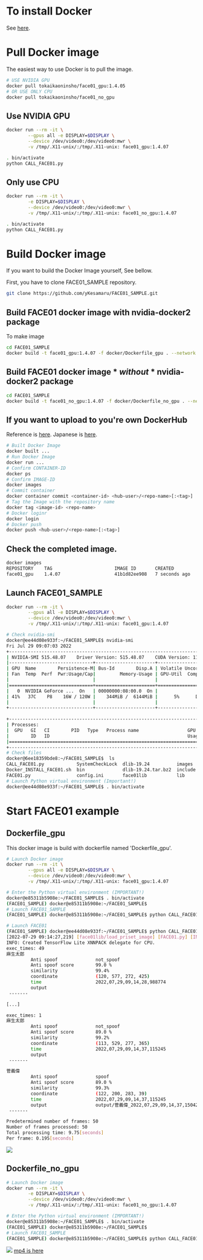 # To install Docker
See [here](Install_docker.md).

# Pull Docker image
The easiest way to use Docker is to pull the image.
```bash
# USE NVIDIA GPU
docker pull tokaikaoninsho/face01_gpu:1.4.05
# OR USE ONLY CPU
docker pull tokaikaoninsho/face01_no_gpu
```
## Use NVIDIA GPU
```bash
docker run --rm -it \
        --gpus all -e DISPLAY=$DISPLAY \
        --device /dev/video0:/dev/video0:mwr \
        -v /tmp/.X11-unix/:/tmp/.X11-unix: face01_gpu:1.4.07 

```
```bash
. bin/activate
python CALL_FACE01.py
```

## Only use CPU
```bash
docker run --rm -it \
        -e DISPLAY=$DISPLAY \
        --device /dev/video0:/dev/video0:mwr \
        -v /tmp/.X11-unix/:/tmp/.X11-unix: face01_no_gpu:1.4.07 

```
```bash
. bin/activate
python CALL_FACE01.py
```

# Build Docker image
If you want to build the Docker Image yourself,
See bellow.

First, you have to clone FACE01_SAMPLE repository.
```bash
git clone https://github.com/yKesamaru/FACE01_SAMPLE.git
```
## Build FACE01 docker image with nvidia-docker2 package
To make image
```bash
cd FACE01_SAMPLE
docker build -t face01_gpu:1.4.07 -f docker/Dockerfile_gpu . --network host

```

## Build FACE01 docker image * ***without*** * nvidia-docker2 package
```bash
cd FACE01_SAMPLE
docker build -t face01_no_gpu:1.4.07 -f docker/Dockerfile_no_gpu . --network host

```
## If you want to upload to you're own DockerHub
Reference is [here](https://docs.docker.com/docker-hub/repos/#pushing-a-docker-container-image-to-docker-hub).
Japanese is [here](https://zenn.dev/katan/articles/1d5ff92fd809e7).
```bash
# Built Docker Image
docker built ...
# Run Docker Image
docker run ...
# Confirm CONTAINER-ID
docker ps
# Confirm IMAGE-ID
docker images
# Commit container
docker container commit <container-id> <hub-user>/<repo-name>[:<tag>]
# Tag the Image with the repository name
docker tag <image-id> <repo-name>
# Docker loginr
docker login
# Docker push
docker push <hub-user>/<repo-name>[:<tag>]
```
## Check the completed image.
```bash
docker images
REPOSITORY    TAG                       IMAGE ID       CREATED         SIZE
face01_gpu    1.4.07                    41b1d82ee908   7 seconds ago   17.5GB
```
## Launch FACE01_SAMPLE
```bash
docker run --rm -it \
        --gpus all -e DISPLAY=$DISPLAY \
        --device /dev/video0:/dev/video0:mwr \
        -v /tmp/.X11-unix/:/tmp/.X11-unix: face01_gpu:1.4.07 

# Check nvidia-smi
docker@ee44d08e933f:~/FACE01_SAMPLE$ nvidia-smi
Fri Jul 29 09:07:03 2022       
+-----------------------------------------------------------------------------+
| NVIDIA-SMI 515.48.07    Driver Version: 515.48.07    CUDA Version: 11.7     |
|-------------------------------+----------------------+----------------------+
| GPU  Name        Persistence-M| Bus-Id        Disp.A | Volatile Uncorr. ECC |
| Fan  Temp  Perf  Pwr:Usage/Cap|         Memory-Usage | GPU-Util  Compute M. |
|                               |                      |               MIG M. |
|===============================+======================+======================|
|   0  NVIDIA GeForce ...  On   | 00000000:08:00.0  On |                  N/A |
| 41%   37C    P8    16W / 120W |    344MiB /  6144MiB |      5%      Default |
|                               |                      |                  N/A |
+-------------------------------+----------------------+----------------------+
                                                                               
+-----------------------------------------------------------------------------+
| Processes:                                                                  |
|  GPU   GI   CI        PID   Type   Process name                  GPU Memory |
|        ID   ID                                                   Usage      |
|=============================================================================|
+-----------------------------------------------------------------------------+
# Check files
docker@6ee18359bde8:~/FACE01_SAMPLE$  ls
CALL_FACE01.py            SystemCheckLock  dlib-19.24          images   lib64        output              requirements.txt  test.mp4
Docker_INSTALL_FACE01.sh  bin              dlib-19.24.tar.bz2  include  noFace       priset_face_images  share             顔無し区間を含んだテスト動画.mp4
FACE01.py                 config.ini       face01lib           lib      npKnown.npz  pyvenv.cfg          some_people.mp4
# Launch Python virtual environment (Important!)
docker@ee44d08e933f:~/FACE01_SAMPLE$ . bin/activate

```

# Start FACE01 example
## Dockerfile_gpu
This docker image is build with dockerfile named 'Dockerfile_gpu'.
```bash
# Launch Docker image
docker run --rm -it \
        --gpus all -e DISPLAY=$DISPLAY \
        --device /dev/video0:/dev/video0:mwr \
        -v /tmp/.X11-unix/:/tmp/.X11-unix: face01_gpu:1.4.07 

# Enter the Python virtual environment (IMPORTANT!)
docker@e85311b5908e:~/FACE01_SAMPLE$ . bin/activate
(FACE01_SAMPLE) docker@e85311b5908e:~/FACE01_SAMPLE$ 
# Launch FACE01_SAMPLE
(FACE01_SAMPLE) docker@e85311b5908e:~/FACE01_SAMPLE$ python CALL_FACE01.py
```
```bash
# Launch FACE01
(FACE01_SAMPLE) docker@ee44d08e933f:~/FACE01_SAMPLE$ python CALL_FACE01.py 
[2022-07-29 09:14:27,219] [face01lib/load_priset_image] [FACE01.py] [INFO] npKnown.npz を読み込みます
INFO: Created TensorFlow Lite XNNPACK delegate for CPU.
exec_times: 49
麻生太郎 
         Anti spoof              not_spoof 
         Anti spoof score        99.0 %
         similarity              99.4% 
         coordinate              (120, 577, 272, 425) 
         time                    2022,07,29,09,14,28,988774 
         output                   
 -------

[...]

exec_times: 1
麻生太郎 
         Anti spoof              not_spoof 
         Anti spoof score        89.0 %
         similarity              99.2% 
         coordinate              (113, 529, 277, 365) 
         time                    2022,07,29,09,14,37,115245 
         output                   
 -------

菅義偉 
         Anti spoof              spoof 
         Anti spoof score        89.0 %
         similarity              99.3% 
         coordinate              (122, 200, 283, 39) 
         time                    2022,07,29,09,14,37,115245 
         output                  output/菅義偉_2022,07,29,09,14,37,150428_0.34.png 
 -------

Predetermined number of frames: 50
Number of frames processed: 50
Total processing time: 9.75[seconds]
Per frame: 0.195[seconds]
```

![](https://raw.githubusercontent.com/yKesamaru/FACE01_SAMPLE/master/img/PASTE_IMAGE_2022-07-20-07-00-03.png)

## Dockerfile_no_gpu
```bash
# Launch Docker image
docker run --rm -it \
        -e DISPLAY=$DISPLAY \
        --device /dev/video0:/dev/video0:mwr \
        -v /tmp/.X11-unix/:/tmp/.X11-unix: face01_no_gpu:1.4.07 

# Enter the Python virtual environment (IMPORTANT!)
docker@e85311b5908e:~/FACE01_SAMPLE$ . bin/activate
(FACE01_SAMPLE) docker@e85311b5908e:~/FACE01_SAMPLE$ 
# Launch FACE01_SAMPLE
(FACE01_SAMPLE) docker@e85311b5908e:~/FACE01_SAMPLE$ python CALL_FACE01.py
```
![](img/USB_CAM.gif)
[mp4 is here](https://user-images.githubusercontent.com/93259837/183275274-99f9d575-3c76-44a4-9da3-d14c8faf0370.mp4)

